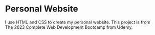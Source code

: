 # Personal Website
I use HTML and CSS to create my personal website. This project is from The 2023 Complete Web Development Bootcamp from Udemy. 
